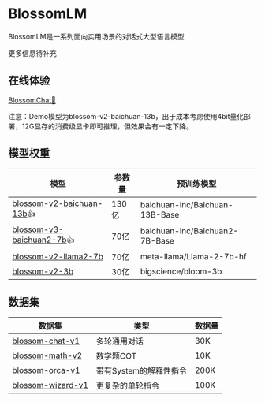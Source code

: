 # BlossomLM

BlossomLM是一系列面向实用场景的对话式大型语言模型

更多信息待补充

## 在线体验

[BlossomChat🚀](https://chat.rainng.com/)

注意：Demo模型为blossom-v2-baichuan-13b，出于成本考虑使用4bit量化部署，12G显存的消费级显卡即可推理，但效果会有一定下降。

## 模型权重

| 模型                                                         | 参数量 | 预训练模型                     |
| ------------------------------------------------------------ | ------ | ------------------------------ |
| [blossom-v2-baichuan-13b](https://huggingface.co/Azure99/blossom-v2-baichuan-13b)👍 | 130亿  | baichuan-inc/Baichuan-13B-Base |
| [blossom-v3-baichuan2-7b](https://huggingface.co/Azure99/blossom-v3-baichuan2-7b)👍 | 70亿   | baichuan-inc/Baichuan2-7B-Base |
| [blossom-v2-llama2-7b](https://huggingface.co/Azure99/blossom-v2-llama2-7b) | 70亿   | meta-llama/Llama-2-7b-hf       |
| [blossom-v2-3b](https://huggingface.co/Azure99/blossom-v2-3b) | 30亿   | bigscience/bloom-3b            |

## 数据集

| 数据集                                                       | 类型                   | 数据量 |
| ------------------------------------------------------------ | ---------------------- | ------ |
| [blossom-chat-v1](https://huggingface.co/datasets/Azure99/blossom-chat-v1) | 多轮通用对话           | 30K    |
| [blossom-math-v2](https://huggingface.co/datasets/Azure99/blossom-math-v2) | 数学题COT              | 10K    |
| [blossom-orca-v1](https://huggingface.co/datasets/Azure99/blossom-orca-v1) | 带有System的解释性指令 | 200K   |
| [blossom-wizard-v1](https://huggingface.co/datasets/Azure99/blossom-wizard-v1) | 更复杂的单轮指令       | 100K   |
